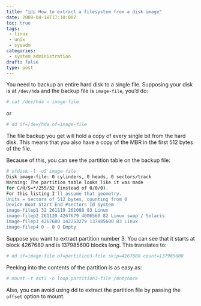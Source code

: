```yaml
---
title: "🇺🇸 How to extract a filesystem from a disk image"
date: 2009-04-18T17:10:00Z
toc: true
tags:
 - linux
 - unix
 - sysadm
categories:
 - system administration
draft: false
type: post
---
```


You need to backup an entire hard disk to a single file. Supposing your disk is
at `/dev/hda` and the backup file is `image-file`, you’d do:

```bash
# cat /dev/hda > image-file
```

or

```bash
# dd if=/dev/hda of=image-file
```

The file backup you get will hold a copy of every single bit from the hard
disk. This means that you also have a copy of the MBR in the first 512 bytes of
the file.

Because of this, you can see the partition table on the backup file:

```bash
# sfdisk -l -uS image-file
Disk image-file: 0 cylinders, 0 heads, 0 sectors/track
Warning: The partition table looks like it was made
for C/H/S=*/255/32 (instead of 0/0/0).
For this listing I'll assume that geometry.
Units = sectors of 512 bytes, counting from 0
Device Boot Start End #sectors Id System
image-filep1 32 261119 261088 83 Linux
image-filep2 261120 4267679 4006560 82 Linux swap / Solaris
image-filep3 4267680 142253279 137985600 83 Linux
image-filep4 0 - 0 0 Empty
```

Suppose you want to extract partition number 3. You can see that it starts
at block 4267680 and is 137985600 blocks long. This translates to:

```bash
# dd if=image-file of=partition3-file skip=4267680 count=137985600
```

Peeking into the contents of the partition is as easy as:

```bash
# mount -t ext3 -o loop partition3-file /mnt/hack
```

Also, you can avoid using dd to extract the partition file by passing the `offset`
option to mount.
